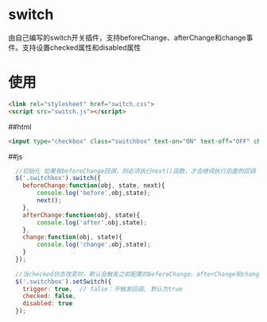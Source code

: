 
# switch
由自己编写的switch开关插件，支持beforeChange、afterChange和change事件。支持设置checked属性和disabled属性

# 使用

```html
<link rel="stylesheet" href="switch.css">
<script src="switch.js"></script>
```

##html

```html
<input type="checkbox" class="switchbox" text-on="ON" text-off="OFF" checked disabled >
```
##js
```javascript
  //初始化 如果有beforeChange回调，则必须执行next()函数，才会继续执行后面的回调
  $('.switchbox').switch({
    beforeChange:function(obj, state, next){
        console.log('before',obj,state);
        next();
    },
    afterChange:function(obj, state){
        console.log('after',obj,state);
    },
    change:function(obj, state){
        console.log('change',obj,state);
    }
  });
  
  //当checked状态改变时，默认会触发之前配置的beforeChange、afterChange和change回调函数
  $('.switchbox').setSwitch({
    trigger: true,  // false：不触发回调, 默认为true
    checked: false,
    disabled: true
  });
```
